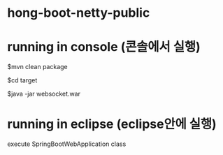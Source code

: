 # hong-boot-netty-public

# running in console (콘솔에서 실행)
$mvn clean package

$cd target

$java -jar websocket.war



# running in eclipse (eclipse안에 실행)
execute SpringBootWebApplication class
